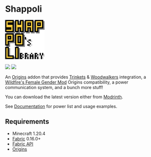 # Shappoli

![](https://raw.githubusercontent.com/shap-po/shappoli/main/src/main/resources/assets/shappoli/icon.png)

<a href="https://modrinth.com/mod/shappoli"><img src="https://img.shields.io/badge/Modrinth-Download-blue?logo=modrinth"></a>
<a href="https://shappoli.readthedocs.io/en/latest/"><img src="https://img.shields.io/badge/Read%20the%20Docs-Documentation-blue?logo=readthedocs"></a>

An [Origins](https://modrinth.com/mod/origins) addon that provides [Trinkets](https://modrinth.com/mod/trinkets) & [Woodwalkers](https://modrinth.com/mod/woodwalkers) integration, a [Wildfire's Female Gender Mod](https://modrinth.com/mod/female-gender) Origins compatibility, a power communication system, and a bunch more stuff!

You can download the latest version either from [Modrinth](https://modrinth.com/mod/shappoli).

See [Documentation](https://shappoli.readthedocs.io/en/latest/) for power list and usage examples.

## Requirements

- Minecraft 1.20.4
- [Fabric](https://fabricmc.net/) 0.16.0+
- [Fabric API](https://modrinth.com/mod/fabric-api)
- [Origins](https://modrinth.com/mod/origins)

